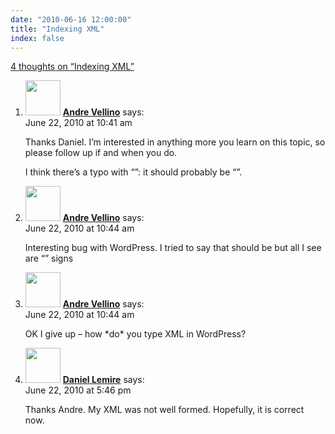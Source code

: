 ```yaml
---
date: "2010-06-16 12:00:00"
title: "Indexing XML"
index: false
---
```


[4 thoughts on &ldquo;Indexing XML&rdquo;](/lemire/blog/2010/06-16-indexing-xml)

<ol class="comment-list">
<li id="comment-52683" class="comment even thread-even depth-1">
<div class="comment-author vcard">
<img alt src="https://secure.gravatar.com/avatar/8e2e3a01bf33747391457d97e0df832b?s=56&#038;d=mm&#038;r=g" srcset="https://secure.gravatar.com/avatar/8e2e3a01bf33747391457d97e0df832b?s=112&#038;d=mm&#038;r=g 2x" class="avatar avatar-56 photo" height="56" width="56" decoding="async" /> <b class="fn"><a href="https://synthese.wordpress.com/" class="url" rel="ugc external nofollow">Andre Vellino</a></b> <span class="says">says:</span> </div>
<div class="comment-metadata"><time datetime="2010-06-22T10:41:35+00:00">June 22, 2010 at 10:41 am</time></a> </div>
<div class="comment-content">
<p>Thanks Daniel. I&rsquo;m interested in anything more you learn on this topic, so please follow up if and when you do.</p>
<p>I think there&rsquo;s a typo with &ldquo;&rdquo;: it should probably be &ldquo;&rdquo;.</p>
</div>
</li>
<li id="comment-52684" class="comment odd alt thread-odd thread-alt depth-1">
<div class="comment-author vcard">
<img alt src="https://secure.gravatar.com/avatar/8e2e3a01bf33747391457d97e0df832b?s=56&#038;d=mm&#038;r=g" srcset="https://secure.gravatar.com/avatar/8e2e3a01bf33747391457d97e0df832b?s=112&#038;d=mm&#038;r=g 2x" class="avatar avatar-56 photo" height="56" width="56" decoding="async" /> <b class="fn"><a href="https://synthese.wordpress.com/" class="url" rel="ugc external nofollow">Andre Vellino</a></b> <span class="says">says:</span> </div>
<div class="comment-metadata"><time datetime="2010-06-22T10:44:06+00:00">June 22, 2010 at 10:44 am</time></a> </div>
<div class="comment-content">
<p>Interesting bug with WordPress. I tried to say that should be but all I see are &ldquo;&rdquo; signs</p>
</div>
</li>
<li id="comment-52685" class="comment even thread-even depth-1">
<div class="comment-author vcard">
<img alt src="https://secure.gravatar.com/avatar/8e2e3a01bf33747391457d97e0df832b?s=56&#038;d=mm&#038;r=g" srcset="https://secure.gravatar.com/avatar/8e2e3a01bf33747391457d97e0df832b?s=112&#038;d=mm&#038;r=g 2x" class="avatar avatar-56 photo" height="56" width="56" loading="lazy" decoding="async" /> <b class="fn"><a href="https://synthese.wordpress.com/" class="url" rel="ugc external nofollow">Andre Vellino</a></b> <span class="says">says:</span> </div>
<div class="comment-metadata"><time datetime="2010-06-22T10:44:53+00:00">June 22, 2010 at 10:44 am</time></a> </div>
<div class="comment-content">
<p>OK I give up &#8211; how *do* you type XML in WordPress?</p>
</div>
</li>
<li id="comment-52711" class="comment byuser comment-author-lemire bypostauthor odd alt thread-odd thread-alt depth-1">
<div class="comment-author vcard">
<img alt src="https://secure.gravatar.com/avatar/2ca999bef9535950f5b84281a4dab006?s=56&#038;d=mm&#038;r=g" srcset="https://secure.gravatar.com/avatar/2ca999bef9535950f5b84281a4dab006?s=112&#038;d=mm&#038;r=g 2x" class="avatar avatar-56 photo" height="56" width="56" loading="lazy" decoding="async" /> <b class="fn"><a href="https://lemire.me/blog/" class="url" rel="ugc">Daniel Lemire</a></b> <span class="says">says:</span> </div>
<div class="comment-metadata"><time datetime="2010-06-22T17:46:39+00:00">June 22, 2010 at 5:46 pm</time></a> </div>
<div class="comment-content">
<p>Thanks Andre. My XML was not well formed. Hopefully, it is correct now.</p>
</div>
</li>
</ol>
